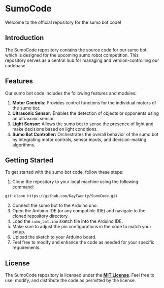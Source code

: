 # SumoCode
Welcome to the official repository for the sumo bot code!

## Introduction
The SumoCode repository contains the source code for our sumo bot, which is designed for the upcoming sumo robot competition. This repository serves as a central hub for managing and version-controlling our codebase.

## Features
Our sumo bot code includes the following features and modules:
1. **Motor Controls:** Provides control functions for the individual motors of the sumo bot.
2. **Ultrasonic Sensor:** Enables the detection of objects or opponents using an ultrasonic sensor.
3. **Light Sensor:** Allows the sumo bot to sense the presence of light and make decisions based on light conditions.
4. **Sumo Bot Controller:** Orchestrates the overall behavior of the sumo bot by integrating motor controls, sensor inputs, and decision-making algorithms.

## Getting Started
To get started with the sumo bot code, follow these steps:
1. Clone the repository to your local machine using the following command:
```bash
git clone https://github.com/KayTwenty/SumoCode.git
```
2. Connect the sumo bot to the Arduino uno.
3. Open the Arduino IDE (or any compatible IDE) and navigate to the cloned repository directory.
4. Load the `sumo_bot.ino` sketch file into the Arduino IDE.
5. Make sure to adjust the pin configurations in the code to match your setup.
6. Upload the sketch to your Arduino board.
7. Feel free to modify and enhance the code as needed for your specific requirements.

## License
The SumoCode repository is licensed under the [__MIT License__](). Feel free to use, modify, and distribute the code as permitted by the license.
